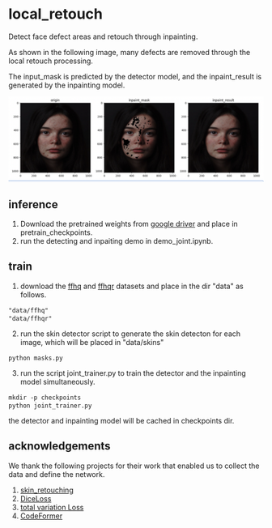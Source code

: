 
# local_retouch

Detect face defect areas and retouch through inpainting. 

As shown in the following image, many defects are removed through the local retouch processing.

The input_mask is predicted by the detector model, and the inpaint_result is generated by the inpainting model.

![image](examples/demo.png)

## inference
1. Download the pretrained weights from [google driver](https://drive.google.com/drive/folders/1G7iWXllu3yI3nWjJSD3XpTsXzCqyt_VF?usp=sharing "可选的标题")
and place in pretrain_checkpoints. 
2. run the detecting and inpaiting demo in demo_joint.ipynb.

## train
1. download the [ffhq](https://github.com/NVlabs/ffhq-dataset) and [ffhqr](https://github.com/skylab-tech/ffhqr-dataset) datasets and place in the dir "data" as follows.
```
"data/ffhq"
"data/ffhqr"
```
2. run the skin detector script to generate the skin detecton for each image, which will be placed in "data/skins"
```
python masks.py
```
3. run the script joint_trainer.py to train the detector and the inpainting model simultaneously. 
```
mkdir -p checkpoints
python joint_trainer.py
```
the detector and inpainting model will be cached in checkpoints dir.


## acknowledgements
We thank the following projects for their work that enabled us to collect the data and define the network.
1. [skin_retouching](https://github.com/modelscope/modelscope/tree/master/modelscope/models/cv/skin_retouching)
2. [DiceLoss](https://github.com/hubutui/DiceLoss-PyTorch/blob/master/loss.py)
3. [total variation Loss](https://github.com/jxgu1016/Total_Variation_Loss.pytorch)
4. [CodeFormer](https://github.com/sczhou/CodeFormer)
